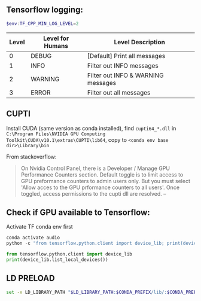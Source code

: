 ## Tensorflow logging:

```PowerShell
$env:TF_CPP_MIN_LOG_LEVEL=2
```

 Level | Level for Humans | Level Description
-------|------------------|------------------------------------
 0     | DEBUG            | [Default] Print all messages
 1     | INFO             | Filter out INFO messages
 2     | WARNING          | Filter out INFO & WARNING messages
 3     | ERROR            | Filter out all messages

## CUPTI

Install CUDA (same version as conda installed), find `cupti64_*.dll` in `C:\Program Files\NVIDIA GPU Computing Toolkit\CUDA\v10.1\extras\CUPTI\lib64`, copy to `<conda env base dir>\Library\bin`

From stackoverflow:
> On Nvidia Control Panel, there is a Developer / Manage GPU Performance Counters section. Default toggle is to limit access to GPU preformance counters to admin users only. But you must select 'Allow acces to the GPU prformance counters to all users'. Once toggled, access permissions to the cupti dll are resolved. –

## Check if GPU available to Tensorflow:

Activate TF conda env first

```PowerShell
conda activate audio
python -c "from tensorflow.python.client import device_lib; print(device_lib.list_local_devices())"
```

```Python
from tensorflow.python.client import device_lib
print(device_lib.list_local_devices())
```


## LD PRELOAD

```sh
set -x LD_LIBRARY_PATH "$LD_LIBRARY_PATH:$CONDA_PREFIX/lib/:$CONDA_PREFIX/lib/python3.10/site-packages/tensorrt/"
```
